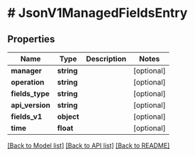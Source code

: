 # # JsonV1ManagedFieldsEntry

## Properties

Name | Type | Description | Notes
------------ | ------------- | ------------- | -------------
**manager** | **string** |  | [optional]
**operation** | **string** |  | [optional]
**fields_type** | **string** |  | [optional]
**api_version** | **string** |  | [optional]
**fields_v1** | **object** |  | [optional]
**time** | **float** |  | [optional]

[[Back to Model list]](../../README.md#models) [[Back to API list]](../../README.md#endpoints) [[Back to README]](../../README.md)
